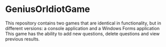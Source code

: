 # GeniusOrIdiotGame
This repository contains two games that are identical in functionality, but in different versions: a console application and a Windows Forms application
This game has the ability to add new questions, delete questions and view previous results.
